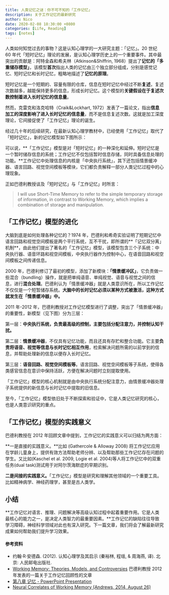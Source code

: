 ```yaml
---
title: 人类记忆之谜：你不可不知的「工作记忆」
description: 关于工作记忆的最新研究
author: Nico
date: 2020-02-08 18:30:00 +0800
categories: [Life, Reading]
tags: [notes]
---
```


人类如何知觉过去的事物？这是认知心理学的一大研究主题：「记忆」。20 世纪 60 年代「短时记忆」理论的发展，是认知心理学历史上的一个重要事件。其中最突出的贡献是：阿特金森和希夫林（Atkinson&Shiffrin, 1968）提出了**记忆的「多重储存模型」**，该模型**首次**指出人类的记忆由三个独立部分组成，分别是感觉记忆、短时记忆和长时记忆，粗略地描述了**记忆的原理**。

短时记忆是一个短期的、容量有限的仓库，信息在短时记忆中经过不断**复述**，复述次数越多，越能保持更多的信息，形成长时记忆。这个模型的**关键假设在于复述次数控制着进入长时记忆的信息量**。

然而，克雷克和洛克哈特（Craik&Lockhart, 1972）发表了一篇论文，指出**信息加工的深度影响了进入长时记忆的信息量**，而不是信息复述次数。这就是加工深度理论，它间接促使了「工作记忆」理论的诞生。

经过几十年的后续研究，在最新认知心理学教材中，已经使用「工作记忆」取代了「短时记忆」，新的记忆模型如下图所示：

可以说，**「工作记忆」模型是对「短时记忆」的一种深化和延伸。短时记忆是一个暂时储存信息的系统；工作记忆不仅包括暂时信息存储，同时具备信息处理的功能。**工作记忆中处理信息的内核是「中央执行系统」，其下还包括情景缓冲器、语言回路、视觉空间模板等模块，它们都负责解释一部分人类记忆过程中的心理现象。

正如巴德利教授谈及「短时记忆」与「工作记忆」时所言：

> I will use Short-Time Memory to refer to the simple temporary storage of information, in contrast to Working Memory, which implies a combination of storage and manipulation.

## 「工作记忆」模型的进化

大脑到底是如何处理各种记忆的？1974 年，巴德利和希奇实验证明了短期记忆中语言回路和视觉空间模板是两个平行系统，互不干扰，即所谓的**「记忆双分离」机制**，由此他们提出了著名的「工作记忆」模型，该模型包含三个子系统：中央执行器、语音环路和视空间模板，中央执行器作为控制中心，在语音回路和视空间模板之间传递信息。

2000 年，巴德利修订了最初的模型，添加了新模块：**「情景缓冲区」**，它负责做一些混合（bundling）操作，就是把单纯语音、单纯视觉、语音与视觉之间的信息，进行**混合处理**。巴德利认为「情景缓冲器」就是人类意识所在，所以工作记忆不仅仅是一个短暂储存系统。**大脑中的长时记忆必须以某种方式被激活，这种方式就发生在「情景缓冲器」中。**

2011 年-2012 年，巴德利教授对工作记忆模型进行了调整，突出了「情景缓冲器」的重要性，新模型（见下图）分为三层：

第一层：**中央执行系统，负责最高级的控制，主要包括分配注意力，并控制认知干扰。**

第二层：**情景缓冲器**，不仅具有记忆功能，而且还具有存贮和整合功能。它主要**负责将语音、视觉等信息与长时记忆相互作用**，检索解决问题所需的以前学到的信息，并帮助处理新的信息以便存入长时记忆。 

第三层：**语音回路、视觉空间模板等**。语言回路、视觉空间模板等子系统，使得各类感官信息在意识中保持活跃，方便在解决问题时立刻提取使用。

「工作记忆」模型的核心机制就是由中央执行系统分配注意力，由情景缓冲器处理子系统提供的新信息与长时记忆中提取的旧信息。


至今，「工作记忆」模型依旧处于不断探索和验证中，它是人类记忆研究的核心，也是人类意识研究的重点。

## 「工作记忆」模型的实践意义

巴德利教授在 2012 年回顾文章中提到，工作记忆的实践意义可以归结为两方面：

**一是直接的实践意义。**比如 (Gathercole & Alloway 2008) 将工作记忆应用在学龄儿童身上，提供有效方法帮助老师分辨、以及帮助那些工作记忆存在问题的学生。又比如(Kaschel et al. 2009, Logie et al. 2004)等人将工作记忆中的双重任务(dual task)测试用于对阿尔茨海默症的早期识别。

**二是间接的实践意义。**「工作记忆」模型是研究和理解其他领域的一个重要工具。比如精神病学、神经药理学，甚至是古人类学。

## 小结

**工作记忆对语言、推理、问题解决等高级认知过程中起着重要作用。它是人类最核心的能力之一，是决定人类智力的最重要因素。**工作记忆的缺陷往往导致学习障碍，神经科学领域对此也有深入研究。下一篇文章，我们将会了解最新研究成果如何帮助我们提升学习效果。

#### 参考资料

- 约翰·R·安德森. (2012). 认知心理学及其启示 (秦裕林, 程瑶, & 周海燕, 译). 北京: 人民邮电出版社.
- [Working Memory: Theories, Models, and Controversies](https://www.annualreviews.org/doi/pdf/10.1146/annurev-psych-120710-100422) 巴德利教授 2012 年发表的一篇关于工作记忆回顾性的文章
- [第八章 记忆 - PowerPoint Presentation](https://www.slideserve.com/lane/4010775)
- [ Neural Correlates of Working Memory (Andrews, 2014, August 26) ](https://www.slideshare.net/OzellaBrundidge/neural-correlates-of-working-memory)


